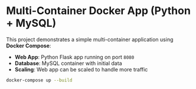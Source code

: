 # Multi-Container Docker App (Python + MySQL)

This project demonstrates a simple multi-container application using **Docker Compose**:
- **Web App**: Python Flask app running on port `8080`
- **Database**: MySQL container with initial data
- **Scaling**: Web app can be scaled to handle more traffic


```bash
docker-compose up --build
